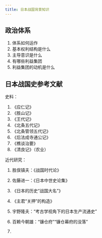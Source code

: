 ```yaml
---
title: 日本战国背景知识
---
```


## 政治体系
1. 体系如何运作
2. 基本权利结构是什么
3. 主导意识是什么
4. 有哪些利益集团
5. 利益集团的动机是什么

## 日本战国史参考文献

史料：
1. 《应仁记》
2. 《胜山记》
3. 《王代记》
4. 《北条五代记》
5. 《北条管领五代记》
6. 《后法成寺通公记》
7. 《樵谈治要》
8. 《清良记》（农业）

近代研究：

1. 胜俣镇夫：《战国时代论》
2. 佐藤进一：《日本中世史论集》
3. 《日本的历史“战国大名”》
4. 《主君“关押”的构造》

5. 宇野隆夫：“考古学视角下的日本生产流通史”
6. 百赖今朝雄：“镰仓府”“镰仓幕府的没落”
7. 
